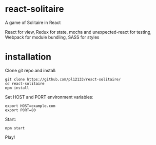 # react-solitaire
A game of Solitaire in React

React for view, Redux for state, mocha and unexpected-react for testing, Webpack for module bundling, SASS for styles

# installation

Clone git repo and install:

    git clone https://github.com/pl12133/react-solitaire/
    cd react-solitaire
    npm install

Set HOST and PORT environment variables:

    export HOST=example.com
    export PORT=80

Start:

    npm start

Play!
